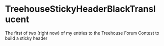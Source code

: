 TreehouseStickyHeaderBlackTranslucent
=====================================

The first of two (right now) of my entries to the Treehouse Forum Contest to build a sticky header
